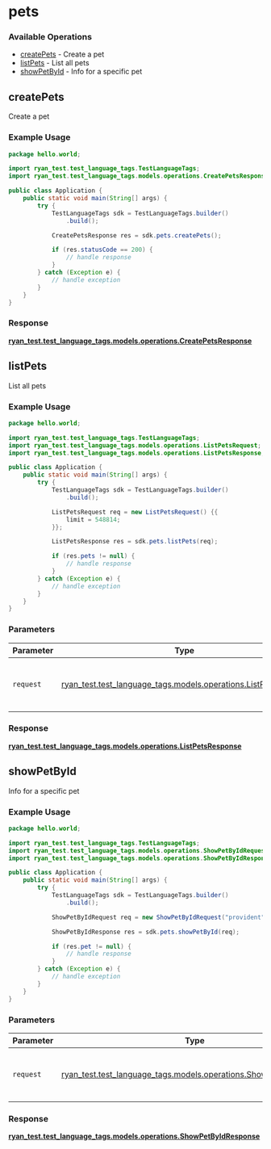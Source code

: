# pets

### Available Operations

* [createPets](#createpets) - Create a pet
* [listPets](#listpets) - List all pets
* [showPetById](#showpetbyid) - Info for a specific pet

## createPets

Create a pet

### Example Usage

```java
package hello.world;

import ryan_test.test_language_tags.TestLanguageTags;
import ryan_test.test_language_tags.models.operations.CreatePetsResponse;

public class Application {
    public static void main(String[] args) {
        try {
            TestLanguageTags sdk = TestLanguageTags.builder()
                .build();

            CreatePetsResponse res = sdk.pets.createPets();

            if (res.statusCode == 200) {
                // handle response
            }
        } catch (Exception e) {
            // handle exception
        }
    }
}
```


### Response

**[ryan_test.test_language_tags.models.operations.CreatePetsResponse](../../models/operations/CreatePetsResponse.md)**


## listPets

List all pets

### Example Usage

```java
package hello.world;

import ryan_test.test_language_tags.TestLanguageTags;
import ryan_test.test_language_tags.models.operations.ListPetsRequest;
import ryan_test.test_language_tags.models.operations.ListPetsResponse;

public class Application {
    public static void main(String[] args) {
        try {
            TestLanguageTags sdk = TestLanguageTags.builder()
                .build();

            ListPetsRequest req = new ListPetsRequest() {{
                limit = 548814;
            }};            

            ListPetsResponse res = sdk.pets.listPets(req);

            if (res.pets != null) {
                // handle response
            }
        } catch (Exception e) {
            // handle exception
        }
    }
}
```

### Parameters

| Parameter                                                                                                    | Type                                                                                                         | Required                                                                                                     | Description                                                                                                  |
| ------------------------------------------------------------------------------------------------------------ | ------------------------------------------------------------------------------------------------------------ | ------------------------------------------------------------------------------------------------------------ | ------------------------------------------------------------------------------------------------------------ |
| `request`                                                                                                    | [ryan_test.test_language_tags.models.operations.ListPetsRequest](../../models/operations/ListPetsRequest.md) | :heavy_check_mark:                                                                                           | The request object to use for the request.                                                                   |


### Response

**[ryan_test.test_language_tags.models.operations.ListPetsResponse](../../models/operations/ListPetsResponse.md)**


## showPetById

Info for a specific pet

### Example Usage

```java
package hello.world;

import ryan_test.test_language_tags.TestLanguageTags;
import ryan_test.test_language_tags.models.operations.ShowPetByIdRequest;
import ryan_test.test_language_tags.models.operations.ShowPetByIdResponse;

public class Application {
    public static void main(String[] args) {
        try {
            TestLanguageTags sdk = TestLanguageTags.builder()
                .build();

            ShowPetByIdRequest req = new ShowPetByIdRequest("provident");            

            ShowPetByIdResponse res = sdk.pets.showPetById(req);

            if (res.pet != null) {
                // handle response
            }
        } catch (Exception e) {
            // handle exception
        }
    }
}
```

### Parameters

| Parameter                                                                                                          | Type                                                                                                               | Required                                                                                                           | Description                                                                                                        |
| ------------------------------------------------------------------------------------------------------------------ | ------------------------------------------------------------------------------------------------------------------ | ------------------------------------------------------------------------------------------------------------------ | ------------------------------------------------------------------------------------------------------------------ |
| `request`                                                                                                          | [ryan_test.test_language_tags.models.operations.ShowPetByIdRequest](../../models/operations/ShowPetByIdRequest.md) | :heavy_check_mark:                                                                                                 | The request object to use for the request.                                                                         |


### Response

**[ryan_test.test_language_tags.models.operations.ShowPetByIdResponse](../../models/operations/ShowPetByIdResponse.md)**

